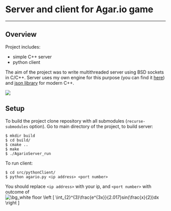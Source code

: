 # Server and client for Agar.io game

---

## Overview
Project includes:
* simple C++ server
* python client

The aim of the project was to write multithreaded server using BSD sockets in C/C++. Server uses my own engine for this purpose (you can find it [here](https://github.com/dziulek/AgarioEngine)) and [json library](https://github.com/nlohmann/json) for modern C++.

![](AgarioServerDemo.gif)

## Setup 
To build the project clone repository with all submodules (`recurse-submodules` option). 
Go to main directory of the project, to build server:
```
$ mkdir build
$ cd build/
$ cmake ..
$ make
$ ./AgarioServer_run
```
To run client:
```
$ cd src/pythonClient/
$ python agario.py <ip address> <port number>
```
You should replace `<ip address>` with your ip, and `<port number>` with outcome of  <img src="https://latex.codecogs.com/png.image?\dpi{110}&space;\bg_white&space;floor&space;\left&space;[&space;\int_{2}^{3}\frac{e^{3x}}{2.017}sin(\frac{x}{2})dx&space;\right&space;]&space;&space;" title="\bg_white floor \left [ \int_{2}^{3}\frac{e^{3x}}{2.017}sin(\frac{x}{2})dx \right ] " />